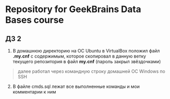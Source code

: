 # Repository for GeekBrains Data Bases course

## ДЗ 2

1. В домашнюю директорию на ОС Ubuntu в VirtualBox положил файл **.my.cnf** с содержимым, которое скопировал в данную ветку текущего репозитория в файл **my.cnf** (пароль закрыл звёздочками)

> далее работал через командную строку домашней ОС Windows по SSH

2. В файле cmds.sql лежат все выполненные команды и мои комментарии к ним
